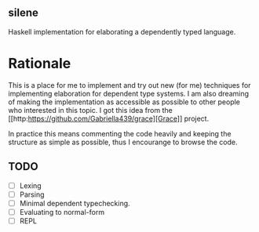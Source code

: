 silene
------

Haskell implementation for elaborating a dependently typed language.

# Rationale

This is a place for me to implement and try out new (for me) techniques for implementing
elaboration for dependent type systems.
I am also dreaming of making the implementation as accessible as possible to other people who
interested in this topic. I got this idea from the [[http:https://github.com/Gabriella439/grace][Grace]] project.

In practice this means commenting the code heavily and keeping the structure as simple as
possible, thus I encourange to browse the code.

## TODO

- [ ] Lexing
- [ ] Parsing
- [ ] Minimal dependent typechecking.
- [ ] Evaluating to normal-form
- [ ] REPL
